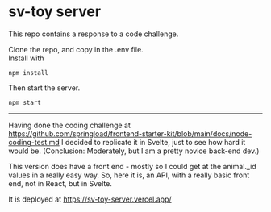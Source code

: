 # sv-toy server

This repo contains a response to a code challenge.

Clone the repo, and copy in the .env file.    
Install with

```npm install```

Then start the server.

```npm start```
  
***

Having done the coding challenge at https://github.com/springload/frontend-starter-kit/blob/main/docs/node-coding-test.md I decided to replicate it in Svelte, just to see how hard it would be. (Conclusion: Moderately, but I am a pretty novice back-end dev.)

This version does have a front end - mostly so I could get at the animal._id values in a really easy way. So, here it is, an API, with a really basic front end, not in React, but in Svelte.

It is deployed at https://sv-toy-server.vercel.app/
